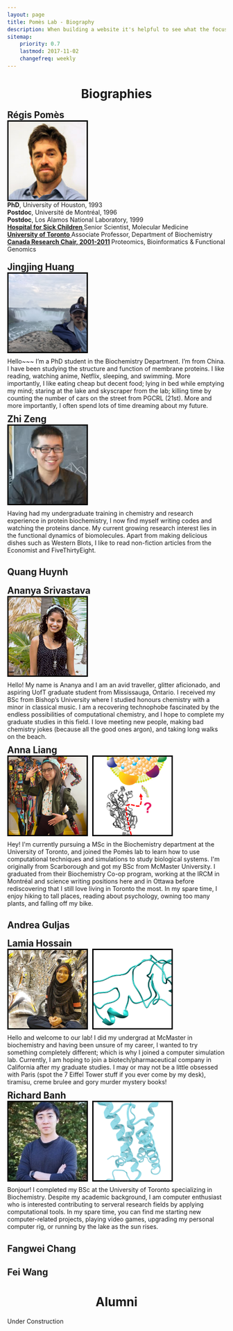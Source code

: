 ```yaml
---
layout: page
title: Pomès Lab - Biography
description: When building a website it's helpful to see what the focus of your site is. This page is an example of how to show a website's focus.
sitemap:
    priority: 0.7
    lastmod: 2017-11-02
    changefreq: weekly
---
```


<style type="text/css">

.centered-and-cropped {
  object-fit: cover;
  overflow: hidden;
  width: 180px;
  height: 180px;
  background-color: white;
  border: 3px solid black;
  display: block;
  margin-right: auto;
}

.content {
  display: flex;
  flex-wrap: wrap;
  margin-bottom: 10px;
}

.content img {
  margin-right: 10px;
  margin-bottom: auto;
  width: 180px;
  height: 180px;
  background-color: white;
  border: 3px solid black;
  display: block;
  object-fit: cover;
}

.content h2,
.content p {margin: 0;}

</style>

<h1 style="text-align: center;"> Biographies </h1>

<div id="regis_pomes" class="content">
  <div class="text">
    <h2><strong>Régis Pomès</strong></h2>
    <div class="content">
      <img src="/team/photos/Regis_Pomes.jpg">
      <p>
        <b>PhD</b>, University of Houston, 1993 <br>
        <b>Postdoc</b>, Université de Montréal, 1996 <br>
        <b>Postdoc</b>, Los Alamos National Laboratory, 1999 <br>
        <b> <a href="http://www.sickkids.ca/aboutsickkids/directory/people/p/r%C3%A9gis-pom%C3%A8s.html" > Hospital for Sick Children </a> </b> Senior Scientist, Molecular Medicine <br>
        <b> <a href="http://biochemistry.utoronto.ca/person/regis-pomes/"> University of Toronto </a> </b> Associate Professor, Department of Biochemistry <br>
        <b> <a href="http://www.chairs-chaires.gc.ca/chairholders-titulaires/index-eng.aspx/"> Canada Research Chair, 2001-2011</a> </b> Proteomics, Bioinformatics & Functional Genomics <br>
      </p>
    </div>
  </div>
</div>

<div id='jingjing_huang' class="content">
  <div class="text">
    <h2><strong>Jingjing Huang</strong></h2>
    <div class="content">
      <img src="/team/photos/Jingjing_Huang.jpg">
    </div>
    <p>
      Hello~~~ I’m a PhD student in the Biochemistry Department. I’m from China. I have been studying the structure and function of membrane proteins. I like reading, watching anime, Netflix, sleeping, and swimming. More importantly, I like eating cheap but decent food; lying in bed while emptying my mind; staring at the lake and skyscraper from the lab; killing time by counting the number of cars on the street from PGCRL (21st). More and more importantly, I often spend lots of time dreaming about my future.
    </p>
  </div>
</div>

<div id='zhi_zeng' class="content">
  <div class="text">
    <h2><strong>Zhi Zeng</strong></h2>
    <div class="content">
      <img src="/team/photos/Zhi_Zeng.png">
    </div>
    <p>
      Having had my undergraduate training in chemistry and research experience in protein biochemistry, I now find myself writing codes and watching the proteins dance. My current growing research interest lies in the functional dynamics of biomolecules. Apart from making delicious dishes such as Western Blots, I like to read non-fiction articles from the Economist and FiveThirtyEight.
    </p>
  </div>
</div>

<div id='quang_huynh'>
  <h2 > Quang Huynh </h2>
</div>

<div id='ananya_srivastava' class="content">
  <div class="text">
    <h2><strong>Ananya Srivastava</strong></h2>
    <div class="content">
      <img src="/team/photos/Ananya_Srivastava.jpg">
    </div>
    <p>
      Hello! My name is Ananya and I am an avid traveller, glitter aficionado, and aspiring UofT graduate student from Mississauga, Ontario. I received my BSc from Bishop’s University where I studied honours chemistry with a minor in classical music. I am a recovering technophobe fascinated by the endless possibilities of computational chemistry, and I hope to complete my graduate studies in this field. I love meeting new people, making bad chemistry jokes (because all the good ones argon), and taking long walks on the beach.
    </p>
  </div>
</div>

<div id='anna_liang' class="content">
  <div class="text">
    <h2><strong>Anna Liang</strong></h2>
    <div class="content">
      <img src="/team/photos/Anna_Liang.jpeg">
      <img src="/team/photos/LIMP2.png">
    </div>
    <p>
      Hey! I'm currently pursuing a MSc in the Biochemistry department at the University of Toronto, and joined the Pomès lab to learn how to use computational techniques and simulations to study biological systems. I'm originally from Scarborough and got my BSc from McMaster University. I graduated from their Biochemistry Co-op program, working at the IRCM in Montréal and science writing positions here and in Ottawa before rediscovering that I still love living in Toronto the most. In my spare time, I enjoy hiking to tall places, reading about psychology, owning too many plants, and falling off my bike.
    </p>
  </div>
</div>

<div id='andrea_guljas'>
  <h2 > Andrea Guljas </h2>
</div>

<div id='lamia_hossain' class="content">
  <div class="text">
    <h2><strong>Lamia Hossain</strong></h2>
    <div class="content">
      <img src="/team/photos/Lamia_Hossain.jpg">
      <img src="/team/photos/ELP2_thumbnail.png">
    </div>
    <p>
      Hello and welcome to our lab! I did my undergrad at McMaster in biochemistry and having been unsure of my career, I wanted to try something completely different; which is why I joined a computer simulation lab. Currently, I am hoping to join a biotech/pharmaceutical company in California after my graduate studies. I may or may not be a little obsessed with Paris (spot the 7 Eiffel Tower stuff if you ever come by my desk), tiramisu, creme brulee and gory murder mystery books!
    </p>
  </div>
</div>

<div id='richard_banh' class="content">
  <div class="text">
    <h2><strong>Richard Banh</strong></h2>
    <div class="content">
      <img src="/team/photos/Richard_Banh.png">
      <img src="/team/photos/HV1.png">
    </div>
    <p>
      Bonjour! I completed my BSc at the University of Toronto specializing in Biochemistry. Despite my academic background, I am computer enthusiast who is interested contributing to serveral research fields by applying computational tools. In my spare time, you can find me starting new computer-related projects, playing video games, upgrading my personal computer rig, or running by the lake as the sun rises.
    </p>
  </div>
</div>

<div id='fangwei_chang'>
  <h2 > Fangwei Chang </h2>
</div>

<div id='fei_wang'>
  <h2 > Fei Wang </h2>
</div>



<h1 style="text-align: center;"> Alumni </h1>
Under Construction
